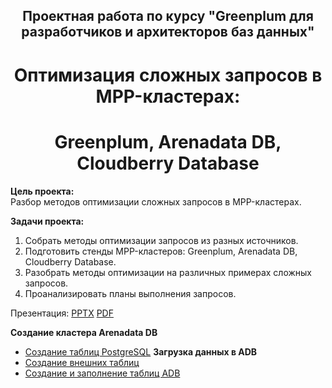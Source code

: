 ## <div align="center"> Проектная работа по курсу "Greenplum для разработчиков и архитекторов баз данных" <div align="center"> ##
   
# <div align="center"> Оптимизация сложных запросов в MPP-кластерах: </div> #
# <div align="center"> Greenplum, Arenadata DB, Cloudberry Database </div> #
   
**Цель проекта:**   
Разбор методов оптимизации сложных запросов в MPP-кластерах.   
   
**Задачи проекта:**   
1. Собрать методы оптимизации запросов из разных источников.   
2. Подготовить стенды MPP-кластеров: Greenplum, Arenadata DB, Cloudberry Database.   
3. Разобрать методы оптимизации на различных примерах сложных запросов.  
4. Проанализировать планы выполнения запросов.   

Презентация: [PPTX](Project_Optimization.pptx) [PDF](Project_Optimization.pdf)   

**Создание кластера Arenadata DB**   
* [Создание таблиц PostgreSQL](create_Postgres_tables.sql)
**Загрузка данных в ADB**   
* [Создание внешних таблиц](create_ext_tables.sql)
* [Создание и заполнение таблиц ADB](create_adb_tables.sql)


